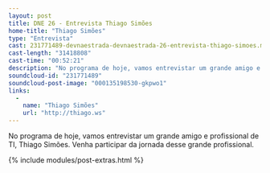 ```yaml
---
layout: post
title: DNE 26 - Entrevista Thiago Simões
home-title: "Thiago Simões"
type: "Entrevista"
cast: 231771489-devnaestrada-devnaestrada-26-entrevista-thiago-simoes.mp3
cast-length: "31418808"
cast-time: "00:52:21"
description: "No programa de hoje, vamos entrevistar um grande amigo e profissional de TI, Thiago Simões. Venha participar da jornada desse grande profissional."
soundcloud-id: "231771489"
soundcloud-post-image: "000135198530-gkpwo1"
links:
  -
    name: "Thiago Simões"
    url: "http://thiago.ws"
---
```


No programa de hoje, vamos entrevistar um grande amigo e profissional de TI, Thiago Simões. Venha participar da jornada desse grande profissional.

{% include modules/post-extras.html %}